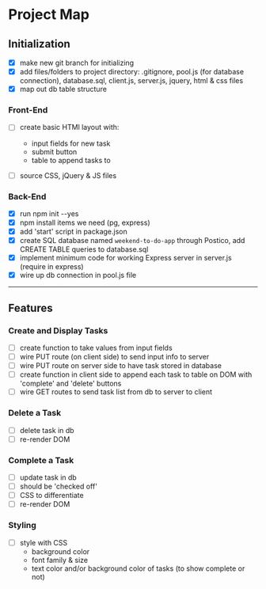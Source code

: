 # Project Map

## Initialization

- [x] make new git branch for initializing
- [x] add files/folders to project directory: .gitignore, pool.js (for database connection), database.sql, client.js, server.js, jquery, html & css files
- [x] map out db table structure

### Front-End

- [ ] create basic HTMl layout with:
    * input fields for new task
    * submit button
    * table to append tasks to
- [ ] source CSS, jQuery & JS files


### Back-End

- [x] run npm init --yes
- [x] npm install items we need (pg, express)
- [x] add 'start' script in package.json
- [x] create SQL database named `weekend-to-do-app` through Postico, add CREATE TABLE queries to database.sql
- [x] implement minimum code for working Express server in server.js (require in express)
- [x] wire up db connection in pool.js file

---

## Features

### Create and Display Tasks

- [ ] create function to take values from input fields 
- [ ] wire PUT route (on client side) to send input info to server
- [ ] wire PUT route on server side to have task stored in database
- [ ] create function in client side to append each task to table on DOM with 'complete' and 'delete' buttons
- [ ] wire GET routes to send task list from db to server to client

### Delete a Task

- [ ] delete task in db
- [ ] re-render DOM

### Complete a Task

- [ ] update task in db
- [ ] should be 'checked off'
- [ ] CSS to differentiate
- [ ] re-render DOM

### Styling

- [ ] style with CSS
    * background color
    * font family & size
    * text color and/or background color of tasks (to show complete or not)